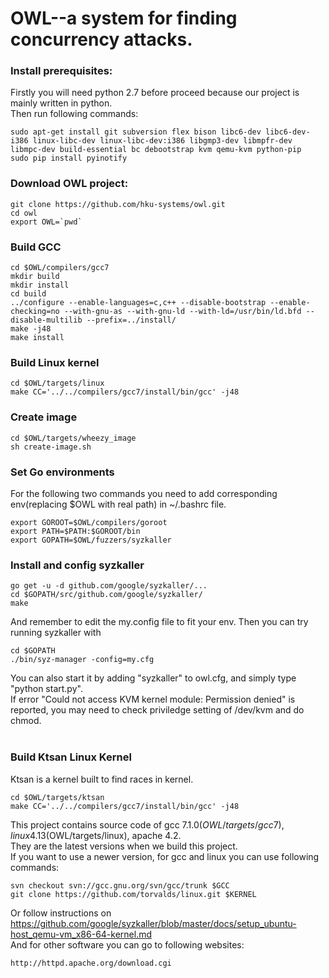 # OWL--a system for finding concurrency attacks.

### Install prerequisites:
Firstly you will need python 2.7 before proceed because our project is mainly written in python.<br>
Then run following commands:
```
sudo apt-get install git subversion flex bison libc6-dev libc6-dev-i386 linux-libc-dev linux-libc-dev:i386 libgmp3-dev libmpfr-dev libmpc-dev build-essential bc debootstrap kvm qemu-kvm python-pip
sudo pip install pyinotify
```

### Download OWL project:

```
git clone https://github.com/hku-systems/owl.git
cd owl
export OWL=`pwd`
```
### Build GCC
```
cd $OWL/compilers/gcc7
mkdir build
mkdir install
cd build
../configure --enable-languages=c,c++ --disable-bootstrap --enable-checking=no --with-gnu-as --with-gnu-ld --with-ld=/usr/bin/ld.bfd --disable-multilib --prefix=../install/
make -j48
make install
```
### Build Linux kernel
```
cd $OWL/targets/linux
make CC='../../compilers/gcc7/install/bin/gcc' -j48
```
### Create image
```
cd $OWL/targets/wheezy_image
sh create-image.sh
```
### Set Go environments
For the following two commands you need to add corresponding env(replacing $OWL with real path) in ~/.bashrc file.
```
export GOROOT=$OWL/compilers/goroot
export PATH=$PATH:$GOROOT/bin
export GOPATH=$OWL/fuzzers/syzkaller
```
### Install and config syzkaller
```
go get -u -d github.com/google/syzkaller/...
cd $GOPATH/src/github.com/google/syzkaller/
make
```
And remember to edit the my.config file to fit your env. Then you can try running syzkaller with
```
cd $GOPATH
./bin/syz-manager -config=my.cfg
```
You can also start it by adding "syzkaller" to owl.cfg, and simply type "python start.py".<br>
If error "Could not access KVM kernel module: Permission denied" is reported, you may need to check priviledge setting of /dev/kvm and do chmod.<br><br>
### Build Ktsan Linux Kernel
Ktsan is a kernel built to find races in kernel.
```
cd $OWL/targets/ktsan
make CC='../../compilers/gcc7/install/bin/gcc' -j48
```
This project contains source code of gcc 7.1.0($OWL/targets/gcc7), linux 4.13($OWL/targets/linux), apache 4.2. <br>
They are the latest versions when we build this project.<br>
If you want to use a newer version, for gcc and linux you can use following commands:<br>
```
svn checkout svn://gcc.gnu.org/svn/gcc/trunk $GCC
git clone https://github.com/torvalds/linux.git $KERNEL
```
Or follow instructions on https://github.com/google/syzkaller/blob/master/docs/setup_ubuntu-host_qemu-vm_x86-64-kernel.md <br>
And for other software you can go to following websites:
```
http://httpd.apache.org/download.cgi
```

